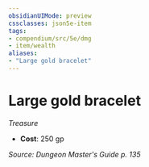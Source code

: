 ```yaml
---
obsidianUIMode: preview
cssclasses: json5e-item
tags:
- compendium/src/5e/dmg
- item/wealth
aliases: 
- "Large gold bracelet"
---
```

# Large gold bracelet
*Treasure*  

- **Cost**: 250 gp

*Source: Dungeon Master's Guide p. 135*